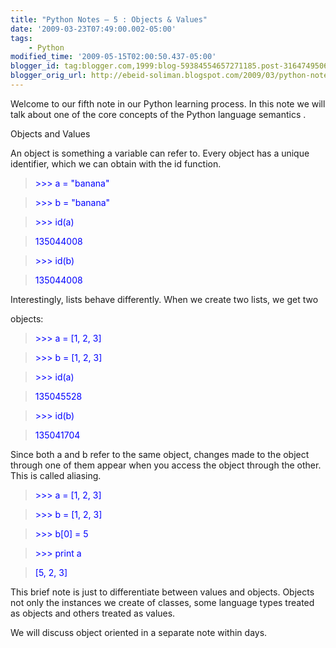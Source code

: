 ```yaml
--- 
title: "Python Notes – 5 : Objects & Values" 
date: '2009-03-23T07:49:00.002-05:00' 
tags: 
    - Python 
modified_time: '2009-05-15T02:00:50.437-05:00' 
blogger_id: tag:blogger.com,1999:blog-59384554657271185.post-3164749506609126737
blogger_orig_url: http://ebeid-soliman.blogspot.com/2009/03/python-notes-5.html 
---
```


Welcome to our fifth note in our Python learning process. In this note
we will talk about one of the core concepts of the Python language
semantics .

Objects and Values

An object is something a variable can refer to. Every object has a
unique identifier, which we can obtain with the id function.

> <span style="color: #0000ff">&gt;&gt;&gt; a = "banana"</span>

> <span style="color: #0000ff">&gt;&gt;&gt; b = "banana"</span>

> <span style="color: #0000ff">&gt;&gt;&gt; id(a)</span>

> <span style="color: #0000ff">135044008</span>

> <span style="color: #0000ff">&gt;&gt;&gt; id(b)</span>

> <span style="color: #0000ff">135044008</span>

Interestingly, lists behave differently. When we create two lists, we
get two

objects:

> <span style="color: #0000ff">&gt;&gt;&gt; a = \[1, 2, 3\]</span>

> <span style="color: #0000ff">&gt;&gt;&gt; b = \[1, 2, 3\]</span>

> <span style="color: #0000ff">&gt;&gt;&gt; id(a)</span>

> <span style="color: #0000ff">135045528</span>

> <span style="color: #0000ff">&gt;&gt;&gt; id(b)</span>

> <span style="color: #0000ff">135041704</span>

Since both a and b refer to the same object, changes made to the object
through one of them appear when you access the object through the other.
This is called aliasing.

> <span style="color: #0000ff">&gt;&gt;&gt; a = \[1, 2, 3\]</span>

> <span style="color: #0000ff">&gt;&gt;&gt; b = \[1, 2, 3\]</span>

> <span style="color: #0000ff">&gt;&gt;&gt; b\[0\] = 5</span>

> <span style="color: #0000ff">&gt;&gt;&gt; print a</span>

> <span style="color: #0000ff">\[5, 2, 3\]</span>

This brief note is just to differentiate between values and objects.
Objects not only the instances we create of classes, some language types
treated as objects and others treated as values.

We will discuss object oriented in a separate note within days.

